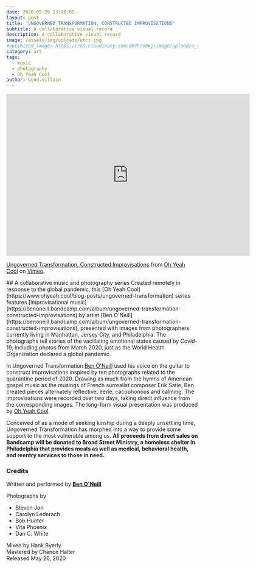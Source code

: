 ```yaml
---
date: 2020-05-26 23:48:05
layout: post
title: 'UNGOVERNED TRANSFORMATION, CONSTRUCTED IMPROVISATIONS'
subtitle: A collaborative visual record
description: A collaborative visual record
image: /assets/img/uploads/utci.jpg
#optimized_image: https://res.cloudinary.com/dm7h7e8xj/image/upload/c_scale,w_380/v1559821647/theme6_qeeojf.jpg
category: art
tags:
  - music
  - photography
  - Oh Yeah Cool
author: bond.villain
---
```

<iframe src="https://player.vimeo.com/video/422957375" width="640" height="426" frameborder="0" allow="autoplay; fullscreen" allowfullscreen></iframe>
<p><a href="https://vimeo.com/422957375">Ungoverned Transformation, Constructed Improvisations</a> from <a href="https://vimeo.com/ohyeahcool">Oh Yeah Cool</a> on <a href="https://vimeo.com">Vimeo</a>.</p>
## A collaborative music and photography series
Created remotely in response to the global pandemic, this [Oh Yeah Cool](https://www.ohyeah.cool/blog-posts/ungoverned-transformation) series features [improvisational music](https://benoneill.bandcamp.com/album/ungoverned-transformation-constructed-improvisations) by artist [Ben O'Neill](https://benoneill.bandcamp.com/album/ungoverned-transformation-constructed-improvisations), presented with images from photographers currently living in Manhattan, Jersey City, and Philadelphia. The photographs tell stories of the vacillating emotional states caused by Covid-19, including photos from March 2020, just as the World Health Organization declared a global pandemic.


In Ungoverned Transformation [Ben O'Neill](https://benoneill.bandcamp.com/album/ungoverned-transformation-constructed-improvisations) used his voice on the guitar to construct improvisations inspired by ten photographs related to the quarantine period of 2020. Drawing as much from the hymns of American gospel music as the musings of French surrealist composer Erik Satie, Ben created pieces alternately reflective, eerie, cacophonous and calming. The improvisations were recorded over two days, taking direct influence from the corresponding images. The long-form visual presentation was produced by [Oh Yeah Cool](https://www.ohyeah.cool/blog-posts/ungoverned-transformation)

Conceived of as a mode of seeking kinship during a deeply unsettling time, Ungoverned Transformation has morphed into a way to provide some support to the most vulnerable among us. **All proceeds from direct sales on Bandcamp will be donated to Broad Street Ministry, a homeless shelter in Philadelphia that provides meals as well as medical, behavioral health, and reentry services to those in need.**
### Credits
Written and performed by **[Ben O'Neill](https://benoneill.bandcamp.com/album/ungoverned-transformation-constructed-improvisations)**

Photographs by
- Steven Jon
- Carolyn Lederach
- Bob Hunter
- Vita Phoenix
- Dan C. White

Mixed by Hank Byerly <br>
Mastered by Chance Halter <br>
Released May 26, 2020
